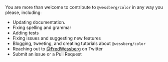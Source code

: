 You are more than welcome to contribute to `@wessberg/color` in any way you please, including:

- Updating documentation.
- Fixing spelling and grammar
- Adding tests
- Fixing issues and suggesting new features
- Blogging, tweeting, and creating tutorials about `@wessberg/color`
- Reaching out to [@FredWessberg](https://twitter.com/FredWessberg) on Twitter
- Submit an issue or a Pull Request
